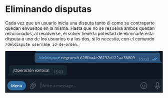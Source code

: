 # Eliminando disputas

Cada vez que un usuario inicia una disputa tanto él como su contraparte quedan envueltos en la misma. Hasta que no se resuelva ambos quedan relacionados, al resolverse, el solver tiene la potestad de eliminarle esta disputa a uno de los usuarios o a los dos, si lo necesita, con el comando 
`/deldispute username id-de-orden`.

![Eliminando una disputa Captura](./assets/images/deldispute.png)